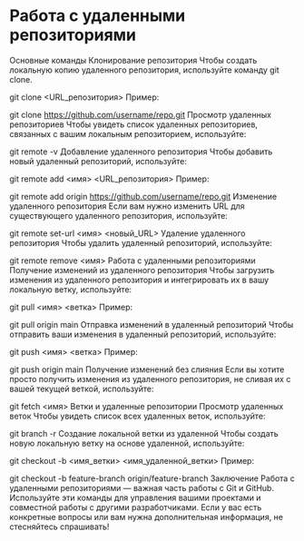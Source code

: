 # Работа с удаленными репозиториями
Основные команды
Клонирование репозитория
Чтобы создать локальную копию удаленного репозитория, используйте команду git clone.

git clone <URL_репозитория>
Пример:

git clone https://github.com/username/repo.git
Просмотр удаленных репозиториев
Чтобы увидеть список удаленных репозиториев, связанных с вашим локальным репозиторием, используйте:

git remote -v
Добавление удаленного репозитория
Чтобы добавить новый удаленный репозиторий, используйте:

git remote add <имя> <URL_репозитория>
Пример:

git remote add origin https://github.com/username/repo.git
Изменение удаленного репозитория
Если вам нужно изменить URL для существующего удаленного репозитория, используйте:

git remote set-url <имя> <новый_URL>
Удаление удаленного репозитория
Чтобы удалить удаленный репозиторий, используйте:

git remote remove <имя>
Работа с удаленными репозиториями
Получение изменений из удаленного репозитория
Чтобы загрузить изменения из удаленного репозитория и интегрировать их в вашу локальную ветку, используйте:

git pull <имя> <ветка>
Пример:

git pull origin main
Отправка изменений в удаленный репозиторий
Чтобы отправить ваши изменения в удаленный репозиторий, используйте:

git push <имя> <ветка>
Пример:

git push origin main
Получение изменений без слияния
Если вы хотите просто получить изменения из удаленного репозитория, не сливая их с вашей текущей веткой, используйте:

git fetch <имя>
Ветки и удаленные репозитории
Просмотр удаленных веток
Чтобы увидеть список всех удаленных веток, используйте:

git branch -r
Создание локальной ветки из удаленной
Чтобы создать новую локальную ветку на основе удаленной, используйте:

git checkout -b <имя_ветки> <имя_удаленной_ветки>
Пример:

git checkout -b feature-branch origin/feature-branch
Заключение
Работа с удаленными репозиториями — важная часть работы с Git и GitHub. Используйте эти команды для управления вашими проектами и совместной работы с другими разработчиками. Если у вас есть конкретные вопросы или вам нужна дополнительная информация, не стесняйтесь спрашивать!